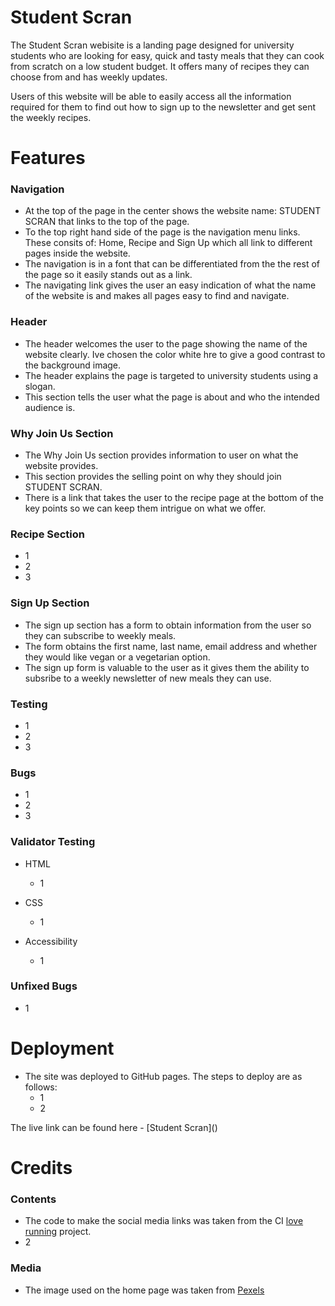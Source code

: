 # Student Scran

The Student Scran webisite is a landing page designed for university students who are looking for easy, quick and tasty meals that they can cook from scratch on a low student budget. It offers many of recipes they can choose from and has weekly updates.

Users of this website will be able to easily access all the information required for them to find out how to sign up to the newsletter and get sent the weekly recipes.


<!--screenshot of website on different devices-->

# Features

### Navigation

   * At the top of the page in the center shows the website name: STUDENT SCRAN that links to the top of the page.
   * To the top right hand side of the page is the navigation menu links. These consits of: Home, Recipe and Sign Up which all link to different pages inside the website.
   * The navigation is in a font that can be differentiated from the the rest of the page so it easily stands out as a link.
   * The navigating link gives the user an easy indication of what the name of the website is and makes all pages easy to find and navigate.
 

 <!--screenshot of naviagtion bar-->

### Header

   * The header welcomes the user to the page showing the name of the website clearly. Ive chosen the color white hre to give a good contrast to the background image.
   * The header explains the page is targeted to university students using a slogan.
   * This section tells the user what the page is about and who the intended audience is.
   

   <!--screenshot of header section-->

### Why Join Us Section

  * The Why Join Us section provides information to user on what the website provides.
  * This section provides the selling point on why they should join STUDENT SCRAN.
  * There is a link that takes the user to the recipe page at the bottom of the key points so we can keep them intrigue on what we offer.
  

  <!--screenshot of why join us section-->

### Recipe Section

  * 1
  * 2
  * 3

  <!--screenshot of recipe page-->

### Sign Up Section
  
  * The sign up section has a form to obtain information from the user so they can subscribe to weekly meals.
  * The form obtains the first name, last name, email address and whether they would like vegan or a vegetarian option.
  * The sign up form is valuable to the user as it gives them the ability to subsribe to a weekly newsletter of new meals they can use.
  

  <!--screenshot of sign up form-->

### Testing

  * 1
  * 2
  * 3

### Bugs

  * 1
  * 2
  * 3

### Validator Testing

  * HTML
    * 1
  
  * CSS 
    * 1

  * Accessibility
    * 1

  <!--screenshot of lighthouse accessibility score-->

### Unfixed Bugs

  * 1

# Deployment

  * The site was deployed to GitHub pages. The steps to deploy are as follows:
    * 1
    * 2


 <p>The live link can be found here - [Student Scran]()</p> 

# Credits

### Contents

 * The code to make the social media links was taken from the CI [love running](https://learn.codeinstitute.net/courses/course-v1:CodeInstitute+LR101+2021_T1/courseware/4a07c57382724cfda5834497317f24d5/e6d4cda2bc08458ba94d2092be9bad3a/) project.
 * 2 

### Media

  * The image used on the home page was taken from [Pexels](https://www.pexels.com/photo/burger-and-vegetables-placed-on-brown-wood-surface-1565982/)


